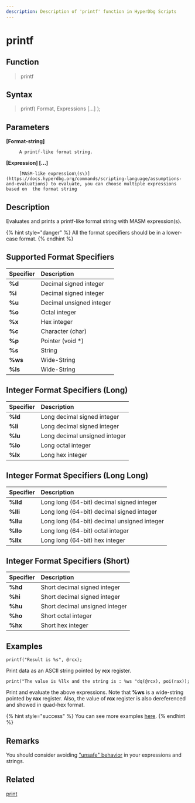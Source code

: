 ```yaml
---
description: Description of 'printf' function in HyperDbg Scripts
---
```


# printf

## Function

> printf

## Syntax

> printf\( Format, Expressions \[...\] \);

## Parameters

**\[Format-string\]**

```text
     A printf-like format string.
```

**\[Expression\] \[...\]**

```text
     [MASM-like expression\(s\)](https://docs.hyperdbg.org/commands/scripting-language/assumptions-and-evaluations) to evaluate, you can choose multiple expressions based on  the format string
```

## Description

Evaluates and prints a printf-like format string with MASM expression\(s\).

{% hint style="danger" %}
All the format specifiers should be in a lower-case format.
{% endhint %}

## Supported Format Specifiers

| Specifier | Description |
| :--- | :--- |
| **%d** | Decimal signed integer |
| **%i** | Decimal signed integer |
| **%u** | Decimal unsigned integer |
| **%o** | Octal integer |
| **%x** | Hex integer |
| **%c** | Character \(char\) |
| **%p** | Pointer \(void \*\) |
| **%s** | String |
| **%ws** | Wide-String |
| **%ls** | Wide-String |

## Integer Format Specifiers \(Long\)

| Specifier | Description |
| :--- | :--- |
| **%ld** | Long decimal signed integer |
| **%li** | Long decimal signed integer |
| **%lu** | Long decimal unsigned integer |
| **%lo** | Long octal integer |
| **%lx** | Long hex integer |

## Integer Format Specifiers \(Long Long\)

| Specifier | Description |
| :--- | :--- |
| **%lld** | Long long \(64-bit\) decimal signed integer |
| **%lli** | Long long \(64-bit\) decimal signed integer |
| **%llu** | Long long \(64-bit\) decimal unsigned integer |
| **%llo** | Long long \(64-bit\) octal integer |
| **%llx** | Long long \(64-bit\) hex integer |

## Integer Format Specifiers \(Short\)

| Specifier | Description |
| :--- | :--- |
| **%hd** | Short decimal signed integer |
| **%hi** | Short decimal signed integer |
| **%hu** | Short decimal unsigned integer |
| **%ho** | Short octal integer |
| **%hx** | Short hex integer |

## Examples

`printf("Result is %s", @rcx);`

Print data as an ASCII string pointed by **rcx** register.

`print("The value is %llx and the string is : %ws "dq(@rcx), poi(rax));`

Print and evaluate the above expressions. Note that **%ws** is a wide-string pointed by **rax** register. Also, the value of **rcx** register is also dereferenced and showed in quad-hex format.

{% hint style="success" %}
You can see more examples [here](https://docs.hyperdbg.org/commands/scripting-language/examples/view-system-state).
{% endhint %}

## **Remarks**

You should consider avoiding ["unsafe" behavior](https://docs.hyperdbg.org/tips-and-tricks/considerations/the-unsafe-behavior) in your expressions and strings.

## Related

[print](https://docs.hyperdbg.org/commands/scripting-language/functions/exports/print)


